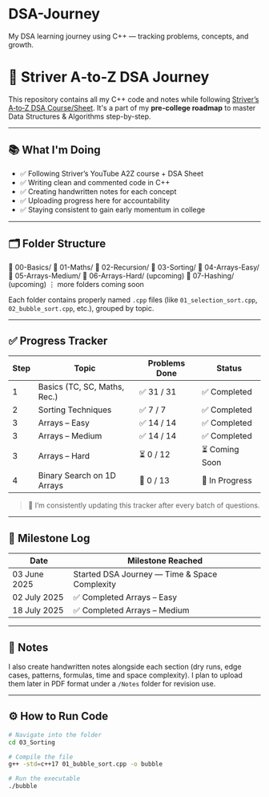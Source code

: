 # DSA-Journey
My DSA learning journey using C++ — tracking problems, concepts, and growth.

# 🚀 Striver A‑to‑Z DSA Journey

This repository contains all my C++ code and notes while following [Striver’s A‑to‑Z DSA Course/Sheet]([https://takeuforward.org/interviews/strivers-dsa-sheet-top-coding-interview-problems/](https://takeuforward.org/strivers-a2z-dsa-course/strivers-a2z-dsa-course-sheet-2/)). It's a part of my **pre-college roadmap** to master Data Structures & Algorithms step-by-step.

---

## 📚 What I'm Doing

- ✅ Following Striver’s YouTube A2Z course + DSA Sheet
- ✅ Writing clean and commented code in C++
- ✅ Creating handwritten notes for each concept
- ✅ Uploading progress here for accountability
- ✅ Staying consistent to gain early momentum in college

---

## 🗂 Folder Structure

📁 00-Basics/
📁 01-Maths/
📁 02-Recursion/
📁 03-Sorting/
📁 04-Arrays-Easy/
📁 05-Arrays-Medium/
📁 06-Arrays-Hard/ (upcoming)
📁 07-Hashing/ (upcoming)
⋮ more folders coming soon


Each folder contains properly named `.cpp` files (like `01_selection_sort.cpp`, `02_bubble_sort.cpp`, etc.), grouped by topic.

---

## ✅ Progress Tracker

| Step | Topic                         | Problems Done  | Status           |
|------|-------------------------------|----------------|------------------|
| 1    | Basics (TC, SC, Maths, Rec.)  | ✅ 31 / 31     | ✅ Completed    | 
| 2    | Sorting Techniques            | ✅ 7 / 7       | ✅ Completed    |
| 3    | Arrays – Easy                 | ✅ 14 / 14     | ✅ Completed    |
| 3    | Arrays – Medium               | ✅ 14 / 14     | ✅ Completed    |
| 3    | Arrays – Hard                 | ⏳ 0 / 12      | ⏳ Coming Soon  |
| 4    | Binary Search on 1D Arrays    | 🔄 0 / 13      | 🔄 In Progress  |

> 📌 I’m consistently updating this tracker after every batch of questions.

---

## 📅 Milestone Log

| Date         | Milestone Reached                              |
|--------------|------------------------------------------------|
| 03 June 2025 | Started DSA Journey — Time & Space Complexity  |
| 02 July 2025 | ✅ Completed Arrays – Easy                    |
| 18 July 2025 | ✅ Completed Arrays – Medium                  |

---

## 🧠 Notes

I also create handwritten notes alongside each section (dry runs, edge cases, patterns, formulas, time and space complexity). I plan to upload them later in PDF format under a `/Notes` folder for revision use.

---

## ⚙️ How to Run Code

```bash
# Navigate into the folder
cd 03_Sorting

# Compile the file
g++ -std=c++17 01_bubble_sort.cpp -o bubble

# Run the executable
./bubble
